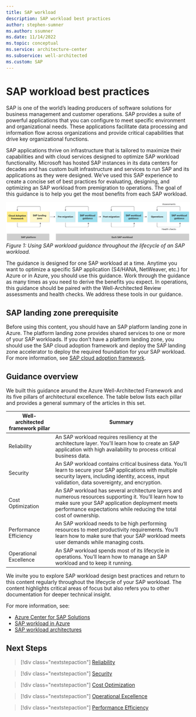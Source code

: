 ```yaml
---
title: SAP workload 
description: SAP workload best practices
author: stephen-sumner
ms.author: ssumner
ms.date: 11/14/2022
ms.topic: conceptual
ms.service: architecture-center
ms.subservice: well-architected
ms.custom: SAP
---
```


# SAP workload best practices

SAP is one of the world’s leading producers of software solutions for business management and customer operations. SAP provides a suite of powerful applications that you can configure to meet specific environment and organizational needs. These applications facilitate data processing and information flow across organizations and provide critical capabilities that drive key organizational functions.

SAP applications thrive on infrastructure that is tailored to maximize their capabilities and with cloud services designed to optimize SAP workload functionality. Microsoft has hosted SAP instances in its data centers for decades and has custom built infrastructure and services to run SAP and its applications as they were designed. We’ve used this SAP experience to create a concise set of best practices for evaluating, designing, and optimizing an SAP workload from premigration to operations. The goal of this guidance is to help you get the most benefits from each SAP workload.

![Using SAP workload guidance throughout the lifecycle of an SAP workload](./images/sap-platform-workload.png)
*Figure 1: Using SAP workload guidance throughout the lifecycle of an SAP workload.*

The guidance is designed for one SAP workload at a time. Anytime you want to optimize a specific SAP application (S4/HANA, NetWeaver, etc.) for Azure or in Azure, you should use this guidance. Work through the guidance as many times as you need to derive the benefits you expect. In operations, this guidance should be paired with the Well-Architected Review assessments and health checks. We address these tools in our guidance.

## SAP landing zone prerequisite

Before using this content, you should have an SAP platform landing zone in Azure. The platform landing zone provides shared services to one or more of your SAP workloads. If you don’t have a platform landing zone, you should use the SAP cloud adoption framework and deploy the SAP landing zone accelerator to deploy the required foundation for your SAP workload. For more information, see [SAP cloud adoption framework](/azure/cloud-adoption-framework/scenarios/sap/).

## Guidance overview

We built this guidance around the Azure Well-Architected Framework and its five pillars of architectural excellence. The table below lists each pillar and provides a general summary of the articles in this set.

| Well-architected framework pillar | Summary |
| --- | --- |
| Reliability |An SAP workload requires resiliency at the architecture layer. You’ll learn how to create an SAP application with high availability to process critical business data. |
| Security| An SAP workload contains critical business data. You’ll learn to secure your SAP applications with multiple security layers, including identity, access, input validation, data sovereignty, and encryption.|
| Cost Optimization | An SAP workload has several architecture layers and numerous resources supporting it. You’ll learn how to make sure your SAP application deployment meets performance expectations while reducing the total cost of ownership.|
| Performance Efficiency | An SAP workload needs to be high performing resources to meet productivity requirements. You’ll learn how to make sure that your SAP workload meets user demands while managing costs.|
| Operational Excellence | An SAP workload spends most of its lifecycle in operations. You’ll learn how to manage an SAP workload and to keep it running.|

We invite you to explore SAP workload design best practices and return to this content regularly throughout the lifecycle of your SAP workload. The content highlights critical areas of focus but also refers you to other documentation for deeper technical insight.

For more information, see:

- [Azure Center for SAP Solutions]( /azure/center-sap-solutions/overview)
- [SAP workload in Azure](/azure/virtual-machines/workloads/sap/get-started)
- [SAP workload architectures](/azure/architecture/reference-architectures/sap/sap-overview)

## Next Steps

>[!div class="nextstepaction"]
>[Reliability](./reliability.md)

>[!div class="nextstepaction"]
>[Security](./security.md)

>[!div class="nextstepaction"]
>[Cost Optimization](./cost-optimization.md)

>[!div class="nextstepaction"]
>[Operational Excellence](./operational-excellence.md)

>[!div class="nextstepaction"]
>[Performance Efficiency](./performance-efficiency.md)
